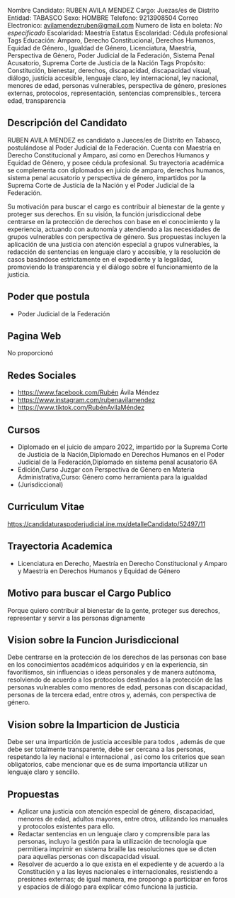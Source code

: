 Nombre Candidato: RUBEN AVILA MENDEZ
Cargo: Juezas/es de Distrito
Entidad: TABASCO
Sexo: HOMBRE
Telefono: 9213908504
Correo Electronico: avilamendezruben@gmail.com
Numero de lista en boleta: *No especificado*
Escolaridad: Maestría
Estatus Escolaridad: Cédula profesional
Tags Educación: Amparo, Derecho Constitucional, Derechos Humanos, Equidad de Género., Igualdad de Género, Licenciatura, Maestría, Perspectiva de Género, Poder Judicial de la Federación, Sistema Penal Acusatorio, Suprema Corte de Justicia de la Nación
Tags Propósito: Constitución, bienestar, derechos, discapacidad, discapacidad visual, diálogo, justicia accesible, lenguaje claro, ley internacional, ley nacional, menores de edad, personas vulnerables, perspectiva de género, presiones externas, protocolos, representación, sentencias comprensibles., tercera edad, transparencia


## Descripción del Candidato 

RUBEN AVILA MENDEZ es candidato a Jueces/es de Distrito en Tabasco, postulándose al Poder Judicial de la Federación. Cuenta con Maestría en Derecho Constitucional y Amparo, así como en Derechos Humanos y Equidad de Género, y posee cédula profesional. Su trayectoria académica se complementa con diplomados en juicio de amparo, derechos humanos, sistema penal acusatorio y perspectiva de género, impartidos por la Suprema Corte de Justicia de la Nación y el Poder Judicial de la Federación.

Su motivación para buscar el cargo es contribuir al bienestar de la gente y proteger sus derechos. En su visión, la función jurisdiccional debe centrarse en la protección de derechos con base en el conocimiento y la experiencia, actuando con autonomía y atendiendo a las necesidades de grupos vulnerables con perspectiva de género. Sus propuestas incluyen la aplicación de una justicia con atención especial a grupos vulnerables, la redacción de sentencias en lenguaje claro y accesible, y la resolución de casos basándose estrictamente en el expediente y la legalidad, promoviendo la transparencia y el diálogo sobre el funcionamiento de la justicia.


## Poder que postula

- Poder Judicial de la Federación


## Pagina Web

No proporcionó


## Redes Sociales

- https://www.facebook.com/Rubén Ávila Méndez
- https://www.instagram.com/rubenavilamendez
- https://www.tiktok.com/RubénÁvilaMéndez


## Cursos

- Diplomado en el juicio de amparo 2022, impartido por la Suprema Corte de Justicia de la Nación,Diplomado en Derechos Humanos en el Poder Judicial de la Federación,Diplomado en sistema penal acusatorio   6A
- Edición,Curso Juzgar con Perspectiva de Género en Materia Administrativa,Curso: Género como herramienta para la igualdad
- (Jurisdiccional)


## Curriculum Vitae

https://candidaturaspoderjudicial.ine.mx/detalleCandidato/52497/11


## Trayectoria Academica

- Licenciatura en Derecho, Maestría en Derecho Constitucional y Amparo y Maestría en Derechos Humanos y Equidad de Género


## Motivo para buscar el Cargo Publico

Porque quiero contribuir al bienestar de la gente, proteger sus derechos, representar y servir a las personas dignamente


## Vision sobre la Funcion Jurisdiccional

Debe centrarse en la protección de los derechos de las personas con base en los conocimientos académicos adquiridos y en la experiencia, sin favoritismos, sin influencias o ideas personales y de manera autónoma, resolviendo de acuerdo a los protocolos destinados a la protección de las personas vulnerables como menores de edad, personas con discapacidad, personas de la tercera edad, entre otros y, además, con perspectiva de género.


## Vision sobre la Imparticion de Justicia

Debe ser una impartición de justicia accesible para todos , además de que debe ser totalmente transparente, debe ser cercana a las personas, respetando la ley nacional e internacional , así como los criterios que sean obligatorios, cabe mencionar que es de suma importancia utilizar un lenguaje claro y sencillo.


## Propuestas

- Aplicar una justicia con atención especial de género, discapacidad, menores de edad, adultos mayores, entre otros, utilizando los manuales y protocolos existentes para ello.
- Redactar sentencias en un lenguaje claro y comprensible para las personas, incluyo la gestión para la utilización de tecnología que permitiera imprimir en sistema braille las resoluciones que se dicten para aquellas personas con discapacidad visual.
- Resolver de acuerdo a lo que exista en el expediente y de acuerdo a la Constitución y a las leyes nacionales e internacionales, resistiendo a presiones externas; de igual manera, me propongo a participar en foros y espacios de diálogo para explicar cómo funciona la justicia.

